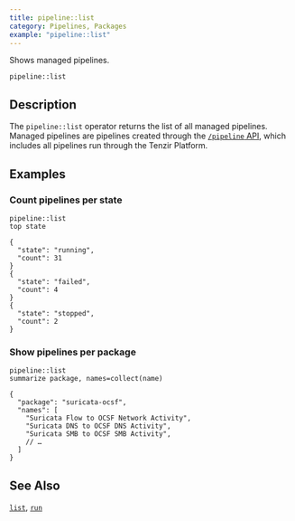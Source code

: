 ```yaml
---
title: pipeline::list
category: Pipelines, Packages
example: "pipeline::list"
---
```


Shows managed pipelines.

```tql
pipeline::list
```

## Description

The `pipeline::list` operator returns the list of all managed pipelines. Managed
pipelines are pipelines created through the [`/pipeline`
API](/reference/node-api), which includes all pipelines run through the Tenzir
Platform.

## Examples

### Count pipelines per state

```tql
pipeline::list
top state
```

```tql
{
  "state": "running",
  "count": 31
}
{
  "state": "failed",
  "count": 4
}
{
  "state": "stopped",
  "count": 2
}
```

### Show pipelines per package

```tql
pipeline::list
summarize package, names=collect(name)
```

```tql
{
  "package": "suricata-ocsf",
  "names": [
    "Suricata Flow to OCSF Network Activity",
    "Suricata DNS to OCSF DNS Activity",
    "Suricata SMB to OCSF SMB Activity",
    // …
  ]
}
```

## See Also

[`list`](/reference/operators/package/list),
[`run`](/reference/operators/pipeline/run)
